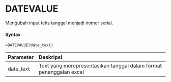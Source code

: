 # DATEVALUE

Mengubah input teks tanggal menjadi nomor serial.

#### Syntax

```text
=DATEVALUE(date_text)
```

| Parameter | Deskripsi |
| :--- | :--- |
| date\_text | Text yang merepresentasikan tanggal dalam format penanggalan excel |

